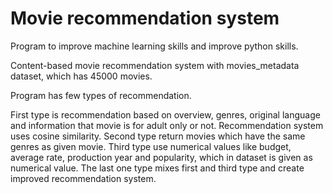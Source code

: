# Movie recommendation system
 
 Program to improve machine learning skills and improve python skills.
 
 Content-based movie recommendation system with movies_metadata dataset, which has 45000 movies.
 
 Program has few types of recommendation.
 
 First type is recommendation based on overview, genres, original language and information that movie is for adult only or not. Recommendation system uses cosine similarity. Second type return movies which have the same genres as given movie. Third type use numerical values like budget, average rate, production year and popularity, which in dataset is given as numerical value. The last one type mixes first and third type and create improved recommendation system.
